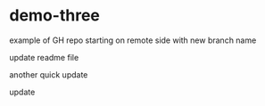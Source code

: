 # demo-three
example of GH repo starting on remote side with new branch name


update readme file


another quick update

update